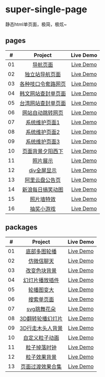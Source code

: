# super-single-page

静态html单页面，极简，极炫~

## pages

|  #  |            Project             | Live Demo |
| :-: | :----------------------------: | :-------: |
| 01  |[导航页面](https://github.com/realwds/super-single-page/blob/gh-pages/pages/导航页面.html)|[Live Demo](https://realwds.github.io/super-single-page/pages/导航页面.html)|
| 02  |[独立站导航页面](https://github.com/realwds/super-single-page/blob/gh-pages/pages/独立站导航页面.html)|[Live Demo](https://realwds.github.io/super-single-page/pages/独立站导航页面.html)|
| 03  |[各种吱口令套路网页](https://github.com/realwds/super-single-page/blob/gh-pages/pages/各种吱口令套路网页.html)|[Live Demo](https://realwds.github.io/super-single-page/pages/各种吱口令套路网页.html)|
| 04  |[韩文网站查封单页面](https://github.com/realwds/super-single-page/blob/gh-pages/pages/韩文网站查封单页面.html)|[Live Demo](https://realwds.github.io/super-single-page/pages/韩文网站查封单页面.html)|
| 05  |[台湾网站查封单页面](https://github.com/realwds/super-single-page/blob/gh-pages/pages/台湾网站查封单页面.html)|[Live Demo](https://realwds.github.io/super-single-page/pages/台湾网站查封单页面.html)|
| 06  |[网站自动跳转网页](https://github.com/realwds/super-single-page/blob/gh-pages/pages/网站自动跳转网页.html)|[Live Demo](https://realwds.github.io/super-single-page/pages/网站自动跳转网页.html)|
| 07  |[系统维护页面1](https://github.com/realwds/super-single-page/blob/gh-pages/pages/系统维护页面1.html)|[Live Demo](https://realwds.github.io/super-single-page/pages/系统维护页面1.html)|
| 08  |[系统维护页面2](https://github.com/realwds/super-single-page/blob/gh-pages/pages/系统维护页面2.html)|[Live Demo](https://realwds.github.io/super-single-page/pages/系统维护页面2.html)|
| 09  |[系统维护页面3](https://github.com/realwds/super-single-page/blob/gh-pages/pages/系统维护页面3.html)|[Live Demo](https://realwds.github.io/super-single-page/pages/系统维护页面3.html)|
| 10  |[页面背景夕阳西下](https://github.com/realwds/super-single-page/blob/gh-pages/pages/页面背景夕阳西下.html)|[Live Demo](https://realwds.github.io/super-single-page/pages/页面背景夕阳西下.html)|
| 11  |[照片展示](https://github.com/realwds/super-single-page/blob/gh-pages/pages/照片展示.html)|[Live Demo](https://realwds.github.io/super-single-page/pages/照片展示.html)|
| 12  |[div全屏显示](https://github.com/realwds/super-single-page/blob/gh-pages/pages/div全屏显示.html)|[Live Demo](https://realwds.github.io/super-single-page/pages/div全屏显示.html)|
| 13  |[阿里云盘公告页](https://github.com/realwds/super-single-page/blob/gh-pages/pages/阿里云盘公告页.html)|[Live Demo](https://realwds.github.io/super-single-page/pages/阿里云盘公告页.html)|
| 14  |[新浪每日搞笑动图](https://github.com/realwds/super-single-page/blob/gh-pages/pages/新浪每日搞笑动图.html)|[Live Demo](https://realwds.github.io/super-single-page/pages/新浪每日搞笑动图.html)|
| 15  |[照片墙特效](https://github.com/realwds/super-single-page/blob/gh-pages/pages/照片墙特效.html)|[Live Demo](https://realwds.github.io/super-single-page/pages/照片墙特效.html)|
| 16  |[抽奖小游戏](https://github.com/realwds/super-single-page/blob/gh-pages/pages/抽奖小游戏.html)|[Live Demo](https://realwds.github.io/super-single-page/pages/抽奖小游戏.html)|

## packages

|  #  |            Project             | Live Demo |
| :-: | :----------------------------: | :-------: |
| 01  |[底部多图轮播](https://github.com/realwds/super-single-page/blob/gh-pages/packages/底部多图轮播)|[Live Demo](https://realwds.github.io/super-single-page/packages/底部多图轮播)|
| 02  |[仿微信聊天](https://github.com/realwds/super-single-page/blob/gh-pages/packages/仿微信聊天)|[Live Demo](https://realwds.github.io/super-single-page/packages/仿微信聊天)|
| 03  |[改变色块背景](https://github.com/realwds/super-single-page/blob/gh-pages/packages/改变色块背景)|[Live Demo](https://realwds.github.io/super-single-page/packages/改变色块背景)|
| 04  |[幻灯片播放插件](https://github.com/realwds/super-single-page/blob/gh-pages/packages/幻灯片播放插件)|[Live Demo](https://realwds.github.io/super-single-page/packages/幻灯片播放插件)|
| 05  |[轮播图变大](https://github.com/realwds/super-single-page/blob/gh-pages/packages/轮播图变大)|[Live Demo](https://realwds.github.io/super-single-page/packages/轮播图变大)|
| 06 |[搜索单页面](https://github.com/realwds/super-single-page/blob/gh-pages/packages/搜索单页面)|[Live Demo](https://realwds.github.io/super-single-page/packages/搜索单页面)|
| 07  |[svg跳舞花朵](https://github.com/realwds/super-single-page/blob/gh-pages/packages/svg跳舞花朵)|[Live Demo](https://realwds.github.io/super-single-page/packages/svg跳舞花朵)|
| 08  |[3D翻转轮播幻灯片](https://github.com/realwds/super-single-page/blob/gh-pages/packages/3D翻转轮播幻灯片)|[Live Demo](https://realwds.github.io/super-single-page/packages/3D翻转轮播幻灯片)|
| 09  |[3D行走木头人背景](https://github.com/realwds/super-single-page/blob/gh-pages/packages/3D行走木头人背景)|[Live Demo](https://realwds.github.io/super-single-page/packages/3D行走木头人背景)|
| 10  |[自定义粒子动画](https://github.com/realwds/super-single-page/blob/gh-pages/packages/自定义粒子动画)|[Live Demo](https://realwds.github.io/super-single-page/packages/自定义粒子动画)|
| 11  |[粒子掉落时钟](https://github.com/realwds/super-single-page/blob/gh-pages/packages/粒子掉落时钟)|[Live Demo](https://realwds.github.io/super-single-page/packages/粒子掉落时钟)|
| 12  |[粒子效果背景](https://github.com/realwds/super-single-page/blob/gh-pages/packages/粒子效果背景)|[Live Demo](https://realwds.github.io/super-single-page/packages/粒子效果背景)|
| 13  |[页面过渡效果合集](https://github.com/realwds/super-single-page/blob/gh-pages/packages/页面过渡效果合集)|[Live Demo](https://realwds.github.io/super-single-page/packages/页面过渡效果合集)|
